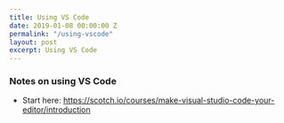 ```yaml
---
title: Using VS Code
date: 2019-01-08 00:00:00 Z
permalink: "/using-vscode"
layout: post
excerpt: Using VS Code
---
```


### Notes on using VS Code

* Start here: https://scotch.io/courses/make-visual-studio-code-your-editor/introduction